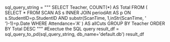 sql_query_string = """
SELECT Teacher, COUNT(*) AS Total
FROM
(
SELECT *
FROM SCAN AS s
INNER JOIN periodAtt AS p
ON s.StudentID=p.StudentID AND substr(ScanTime, 1,inStr(ScanTime, ' ')-1)=p.Date
WHERE Attendance='A'
) AS allCuts
GROUP BY Teacher
ORDER BY Total DESC
"""
#Exectue the SQL query
result_df = sql_query_to_pd(sql_query_string, db_name='default.db')
result_df